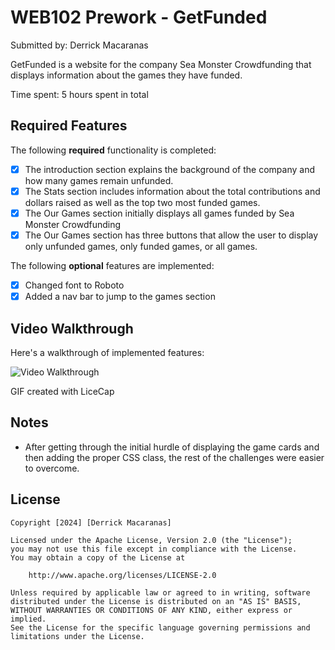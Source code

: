 # WEB102 Prework - GetFunded

Submitted by: Derrick Macaranas

GetFunded is a website for the company Sea Monster Crowdfunding that displays information about the games they have funded.

Time spent: 5 hours spent in total

## Required Features

The following **required** functionality is completed:

* [X] The introduction section explains the background of the company and how many games remain unfunded.
* [X] The Stats section includes information about the total contributions and dollars raised as well as the top two most funded games.
* [X] The Our Games section initially displays all games funded by Sea Monster Crowdfunding
* [X] The Our Games section has three buttons that allow the user to display only unfunded games, only funded games, or all games.

The following **optional** features are implemented:

* [X] Changed font to Roboto
* [X] Added a nav bar to jump to the games section

## Video Walkthrough

Here's a walkthrough of implemented features:

<img src='https://i.imgur.com/mBAKRiub.gif' title='Video Walkthrough' width='' alt='Video Walkthrough' loop=infinite />

GIF created with LiceCap  

## Notes

- After getting through the initial hurdle of displaying the game cards and then adding the proper CSS class, the rest of the challenges were easier to overcome. 

## License

    Copyright [2024] [Derrick Macaranas]

    Licensed under the Apache License, Version 2.0 (the "License");
    you may not use this file except in compliance with the License.
    You may obtain a copy of the License at

        http://www.apache.org/licenses/LICENSE-2.0

    Unless required by applicable law or agreed to in writing, software
    distributed under the License is distributed on an "AS IS" BASIS,
    WITHOUT WARRANTIES OR CONDITIONS OF ANY KIND, either express or implied.
    See the License for the specific language governing permissions and
    limitations under the License.